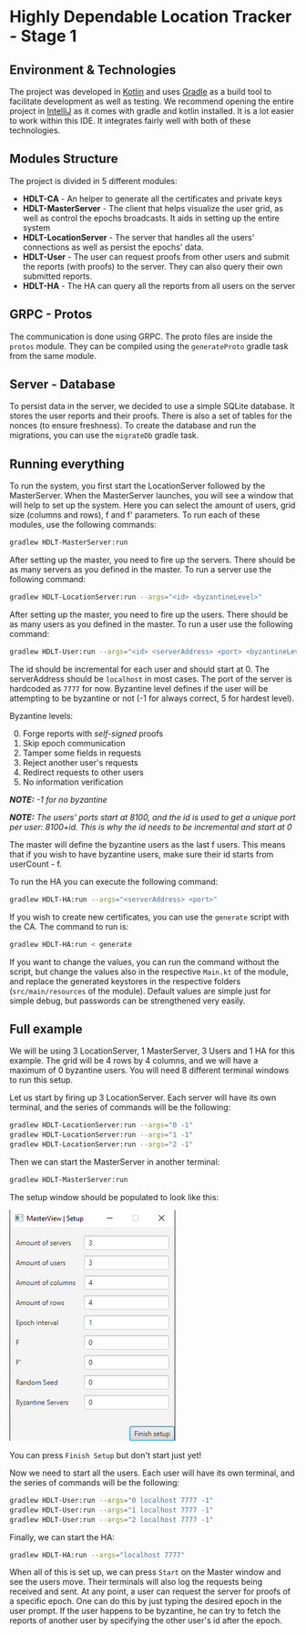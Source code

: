 # Highly Dependable Location Tracker - Stage 1

## Environment & Technologies

The project was developed in [Kotlin](https://kotlinlang.org) and uses [Gradle](https://gradle.com) as a build tool to
facilitate development as well as testing. We recommend opening the entire project in [IntelliJ](https://www.jetbrains.com/idea/) as it comes with gradle
and kotlin installed. It is a lot easier to work within this IDE. It integrates fairly well with both of these
technologies.

## Modules Structure

The project is divided in 5 different modules:

- **HDLT-CA** - An helper to generate all the certificates and private keys
- **HDLT-MasterServer** - The client that helps visualize the user grid, as well as control the epochs broadcasts. It
  aids in setting up the entire system
- **HDLT-LocationServer** - The server that handles all the users' connections as well as persist the epochs' data.
- **HDLT-User** - The user can request proofs from other users and submit the reports (with proofs) to the server. They
  can also query their own submitted reports.
- **HDLT-HA** - The HA can query all the reports from all users on the server

## GRPC - Protos

The communication is done using GRPC. The proto files are inside the `protos` module. They can be compiled using
the `generateProto` gradle task from the same module.

## Server - Database

To persist data in the server, we decided to use a simple SQLite database. It stores the user reports and their proofs.
There is also a set of tables for the nonces (to ensure freshness). To create the database and run the migrations, you
can use the `migrateDb` gradle task.

## Running everything

To run the system, you first start the LocationServer followed by the MasterServer. When the MasterServer launches, you
will see a window that will help to set up the system. Here you can select the amount of users, grid size (columns and
rows), f and f' parameters. To run each of these modules, use the following commands:

```bash
gradlew HDLT-MasterServer:run
```

After setting up the master, you need to fire up the servers. There should be as many servers as you defined in the master.
To run a server use the following command:

```bash
gradlew HDLT-LocationServer:run --args="<id> <byzantineLevel>"
```

After setting up the master, you need to fire up the users. There should be as many users as you defined in the master.
To run a user use the following command:

```bash
gradlew HDLT-User:run --args="<id> <serverAddress> <port> <byzantineLevel>"
```

The id should be incremental for each user and should start at 0. The serverAddress should be `localhost` in most cases.
The port of the server is hardcoded as `7777` for now. Byzantine level defines if the user will be attempting to be
byzantine or not (-1 for always correct, 5 for hardest level).

Byzantine levels:

0. Forge reports with _self-signed_ proofs
1. Skip epoch communication
2. Tamper some fields in requests
3. Reject another user's requests
4. Redirect requests to other users
5. No information verification

_**NOTE:** -1 for no byzantine_

_**NOTE:** The users' ports start at 8100, and the id is used to get a unique port per user: 8100+id. This is why the id
needs to be incremental and start at 0_

The master will define the byzantine users as the last f users. This means that if you wish to have byzantine users,
make sure their id starts from userCount - f.

To run the HA you can execute the following command:

```bash
gradlew HDLT-HA:run --args="<serverAddress> <port>"
```

If you wish to create new certificates, you can use the `generate` script with the CA. The command to run is:

```bash
gradlew HDLT-HA:run < generate
```

If you want to change the values, you can run the command without the script, but change the values also in the respective
`Main.kt` of the module, and replace the generated keystores in the respective folders (`src/main/resources` of the module).
Default values are simple just for simple debug, but passwords can be strengthened very easily.

## Full example

We will be using 3 LocationServer, 1 MasterServer, 3 Users and 1 HA for this example. The grid will be 4 rows by 4
columns, and we will have a maximum of 0 byzantine users. You will need 8 different terminal windows to run this setup.

Let us start by firing up 3 LocationServer. Each server will have its own terminal, and the series of commands will be the following:

```bash
gradlew HDLT-LocationServer:run --args="0 -1"
gradlew HDLT-LocationServer:run --args="1 -1"
gradlew HDLT-LocationServer:run --args="2 -1"
```

Then we can start the MasterServer in another terminal:

```bash
gradlew HDLT-MasterServer:run
```

The setup window should be populated to look like this:

![masterViewSetup](images/masterViewSetup.png)

You can press `Finish Setup` but don't start just yet!

Now we need to start all the users. Each user will have its own terminal, and the series of commands will be the following:

```bash
gradlew HDLT-User:run --args="0 localhost 7777 -1"
gradlew HDLT-User:run --args="1 localhost 7777 -1"
gradlew HDLT-User:run --args="2 localhost 7777 -1"
```

Finally, we can start the HA:

```bash
gradlew HDLT-HA:run --args="localhost 7777"
```

When all of this is set up, we can press `Start` on the Master window and see the users move. Their terminals will also
log the requests being received and sent. At any point, a user can request the server for proofs of a specific epoch.
One can do this by just typing the desired epoch in the user prompt. If the user happens to be byzantine, he can try to
fetch the reports of another user by specifying the other user's id after the epoch.
